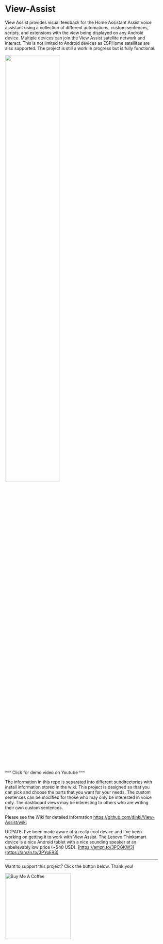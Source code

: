 # View-Assist

View Assist provides visual feedback for the Home Assistant Assist voice assistant using a collection of different automations, custom sentences, scripts, and extensions with the view being displayed on any Android device.  Multiple devices can join the View Assist satellite network and interact.  This is not limited to Android devices as ESPHome satellites are also supported.  The project is still a work in progress but is fully functional.  


<a href="https://www.youtube.com/watch?v=t0jG4LZzKqs"><img src="https://img.youtube.com/vi/t0jG4LZzKqs/mqdefault.jpg" width="60%"></a>

^^^ Click for demo video on Youtube ^^^


The information in this repo is separated into different subdirectories with install information stored in the wiki.  This project is designed so that you can pick and choose the parts that you want for your needs.  The custom sentences can be modified for those who may only be interested in voice only.  The dashboard views may be interesting to others who are writing their own custom sentences.

Please see the Wiki for detailed information [https://github.com/dinki/View-Assist/wiki
](https://dinki.github.io/View-Assist/)


UDPATE:  I've been made aware of a really cool device and I've been working on getting it to work with View Assist.  The Lenovo Thinksmart device is a nice Android tablet with a nice sounding speaker at an unbelievably low price (~$40 USD). [https://amzn.to/3POGKW3](https://amzn.to/3PYoER3)


-----------------

Want to support this project?  Click the button below.  Thank you!

<a href="https://www.buymeacoffee.com/dinki" target="_blank"><img src="https://cdn.buymeacoffee.com/buttons/v2/default-yellow.png" alt="Buy Me A Coffee" style="width: 10% !important;width: 217px !important;" width="20%"></a>

